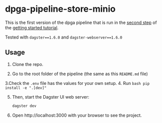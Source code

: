 # dpga-pipeline-store-minio

This is the first version of the dpga pipeline  that is run in the [second step](httpa://magasin.github.io/get-started/automate-data-ingestion.html) of the [getting started tutorial](httpa://magasin.github.io/get-started/).  

Tested with `dagster==1.6.0` and `dagster-webserver==1.6.0`

## Usage

1. Clone the repo.

2. Go to the root folder of the pipeline (the same as this `README.md` file)

3.Check the `.env` file has the values for your own setup.
4. Run
    ```bash
    pip install -e ".[dev]"
    ```

5. Then, start the Dagster UI web server:

    ```bash
    dagster dev
    ```

6. Open http://localhost:3000 with your browser to see the project.
